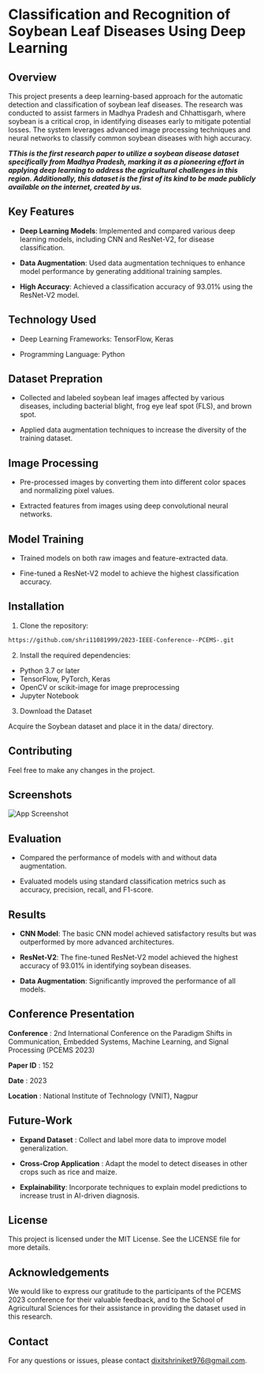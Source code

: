 # Classification and Recognition of Soybean Leaf Diseases Using Deep Learning

## Overview

This project presents a deep learning-based approach for the automatic detection and classification of soybean leaf diseases. The research was conducted to assist farmers in Madhya Pradesh and Chhattisgarh, where soybean is a critical crop, in identifying diseases early to mitigate potential losses. The system leverages advanced image processing techniques and neural networks to classify common soybean diseases with high accuracy.

***TThis is the first research paper to utilize a soybean disease dataset specifically from Madhya Pradesh, marking it as a pioneering effort in applying deep learning to address the agricultural challenges in this region. Additionally, this dataset is the first of its kind to be made publicly available on the internet, created by us.***

## Key Features

* **Deep Learning Models**: Implemented and compared various deep learning models, including CNN and ResNet-V2, for disease classification.

* **Data Augmentation**: Used data augmentation techniques to enhance model performance by generating additional training samples.

* **High Accuracy**: Achieved a classification accuracy of 93.01% using the ResNet-V2 model.


## Technology Used

* Deep Learning Frameworks: TensorFlow, Keras

* Programming Language: Python

## Dataset Prepration

* Collected and labeled soybean leaf images affected by various diseases, including bacterial blight, frog eye leaf spot (FLS), and brown spot.

* Applied data augmentation techniques to increase the diversity of the training dataset.
## Image Processing

* Pre-processed images by converting them into different color spaces and normalizing pixel values.

* Extracted features from images using deep convolutional neural networks.
## Model Training

* Trained models on both raw images and feature-extracted data.

* Fine-tuned a ResNet-V2 model to achieve the highest classification accuracy.
## Installation

1. Clone the repository:

```bash
https://github.com/shri11081999/2023-IEEE-Conference--PCEMS-.git
```
2. Install the required dependencies:

* Python 3.7 or later
* TensorFlow, PyTorch, Keras
* OpenCV or scikit-image for image preprocessing
* Jupyter Notebook


3. Download the Dataset

Acquire the Soybean dataset and place it in the data/ directory.


## Contributing

Feel free to make any changes in the project.
## Screenshots

![App Screenshot](https://via.placeholder.com/468x300?text=App+Screenshot+Here)


## Evaluation

* Compared the performance of models with and without data augmentation.

* Evaluated models using standard classification metrics such as accuracy, precision, recall, and F1-score.
## Results

* **CNN Model**:  The basic CNN model achieved satisfactory results but was outperformed by more advanced architectures.

* **ResNet-V2**: The fine-tuned ResNet-V2 model achieved the highest accuracy of 93.01% in identifying soybean diseases.


* **Data Augmentation**: Significantly improved the performance of all models.

## Conference Presentation

**Conference** : 2nd International Conference on the Paradigm Shifts in Communication, Embedded Systems, Machine Learning, and Signal Processing (PCEMS 2023)

**Paper ID** : 152

**Date** : 2023

**Location** : National Institute of Technology (VNIT), Nagpur
## Future-Work

* **Expand Dataset** : Collect and label more data to improve model generalization.

* **Cross-Crop Application** : Adapt the model to detect diseases in other crops such as rice and maize.

* **Explainability**: Incorporate techniques to explain model predictions to increase trust in AI-driven diagnosis.
## License

This project is licensed under the MIT License. See the LICENSE file for more details.

## Acknowledgements

We would like to express our gratitude to the participants of the PCEMS 2023 conference for their valuable feedback, and to the School of Agricultural Sciences for their assistance in providing the dataset used in this research.


## Contact

For any questions or issues, please contact dixitshriniket976@gmail.com.
